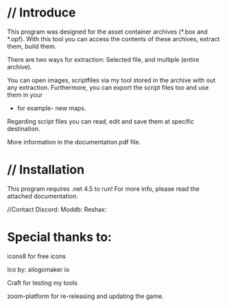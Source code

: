 // Introduce
=
This program was designed for the asset container archives (*.box and *.opf).
With this tool you can access the contents of these archives, extract them, build
them.

There are two ways for extraction: Selected file, and multiple (entire archive).

You can open images, scriptfiles via my tool stored in the archive with out any
extraction. Furthermore, you can export the script files too and use them in your
- for example- new maps.

Regarding script files you can read, edit and save them at specific destination.

More information in the documentation.pdf file.

// Installation
=
This program requires .net 4.5 to run!
For more info, please read the attached documentation.

//Contact
Discord:
Moddb:
Reshax:

Special thanks to:
=
icons8 for free icons

Ico by: ailogomaker io

Craft for testing my tools

zoom-platform for re-releasing and updating the game.
